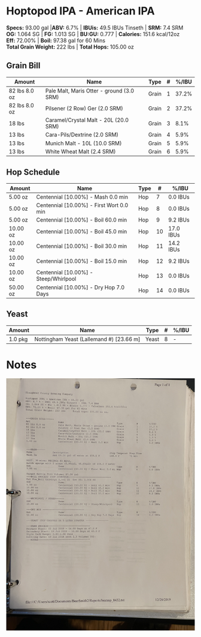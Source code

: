 # Hoptopod IPA - American IPA

**Specs:** 93.00 gal |**ABV:** 6.7% | **IBUis:** 49.5 IBUs Tinseth | **SRM:** 7.4 SRM  
**OG:** 1.064 SG | **FG:** 1.013 SG | **BU:GU:** 0.777 | **Calories:** 151.6 kcal/12oz  
**Eff:** 72.00% | **Boil:** 97.38 gal for 60 Mins  
**Total Grain Weight:** 222 lbs | **Total Hops:** 105.00 oz 

## Grain Bill
| Amount        | Name                                      | Type  | #   | %/IBU |
| ------------- | ----------------------------------------- | ----- | --- | ----- |
| 82 lbs 8.0 oz | Pale Malt, Maris Otter - ground (3.0 SRM) | Grain | 1   | 37.2% |
| 82 lbs 8.0 oz | Pilsener (2 Row) Ger (2.0 SRM)            | Grain | 2   | 37.2% |
| 18 lbs        | Caramel/Crystal Malt - 20L (20.0 SRM)     | Grain | 3   | 8.1%  |
| 13 lbs        | Cara-Pils/Dextrine (2.0 SRM)              | Grain | 4   | 5.9%  |
| 13 lbs        | Munich Malt - 10L (10.0 SRM)              | Grain | 5   | 5.9%  |
| 13 lbs        | White Wheat Malt (2.4 SRM)                | Grain | 6   | 5.9%  |

## Hop Schedule
| Amount   | Name                                     | Type | #   | %/IBU     |
| -------- | ---------------------------------------- | ---- | --- | --------- |
| 5.00 oz  | Centennial [10.00%] - Mash 0.0 min       | Hop  | 7   | 0.0 IBUs  |
| 5.00 oz  | Centennial [10.00%] - First Wort 0.0 min | Hop  | 8   | 0.0 IBUs  |
| 5.00 oz  | Centennial [10.00%] - Boil 60.0 min      | Hop  | 9   | 9.2 IBUs  |
| 10.00 oz | Centennial [10.00%] - Boil 45.0 min      | Hop  | 10  | 17.0 IBUs |
| 10.00 oz | Centennial [10.00%] - Boil 30.0 min      | Hop  | 11  | 14.2 IBUs |
| 10.00 oz | Centennial [10.00%] - Boil 15.0 min      | Hop  | 12  | 9.2 IBUs  |
| 10.00 oz | Centennial [10.00%] - Steep/Whirlpool    | Hop  | 13  | 0.0 IBUs  |
| 50.00 oz | Centennial [10.00%] - Dry Hop 7.0 Days   | Hop  | 14  | 0.0 IBUs  |
## Yeast

| Amount  | Name                                     | Type  | #   | %/IBU |
| ------- | ---------------------------------------- | ----- | --- | ----- |
| 1.0 pkg | Nottingham Yeast (Lallemand #) [23.66 m] | Yeast | 8   | -     |

# Notes


![](../assets/media/Hoptopod.jpg)